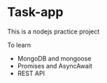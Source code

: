 # Task-app
This is a nodejs practice project

To learn 
- MongoDB and mongoose
- Promises and AsyncAwait
- REST API

